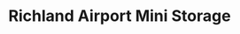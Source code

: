 ---
title: "Richland Airport Mini Storage"
url: /richland/richland-airport-mini-storage/
shop: Mieten
---